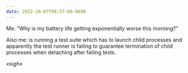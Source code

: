 ```yaml
---
date: 2022-10-07T08:57:09-0600
---
```


Me: “Why is my battery life getting exponentially worse this morning?”

Also me: is running a test suite which has to launch child processes and apparently the test runner is failing to guarantee termination of child processes when detaching after failing tests.

*«sigh»*

